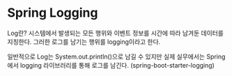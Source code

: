 # Spring Logging

Log란? 시스템에서 발생되는 모든 행위와 이벤트 정보를 시간에 따라 남겨둔 데이터를 지칭한다. 그러한 로그를 남기는 행위를 logging이라고 한다. 

일반적으로 Log는 System.out.println()으로 남길 수 있지만 실제 실무에서는 Spring에서 logging 라이브러리를 통해 로그를 남긴다. (spring-boot-starter-logging)

